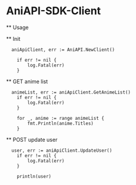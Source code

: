 # AniAPI-SDK-Client

** Usage

** Init
```
  aniApiClient, err := AniAPI.NewClient()

	if err != nil {
		log.Fatal(err)
	}
```

** GET anime list
```
  animeList, err := aniApiClient.GetAnimeList()
	if err != nil {
		log.Fatal(err)
	}

	for _, anime := range animeList {
		fmt.Println(anime.Titles)
	}
```

** POST update user
```
  user, err := aniApiClient.UpdateUser()
	if err != nil {
		log.Fatal(err)
	}

	println(user)
```
